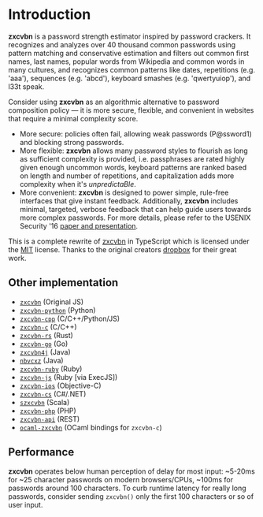 # Introduction

**zxcvbn** is a password strength estimator inspired by password crackers.
It recognizes and analyzes over 40 thousand common passwords using pattern matching and conservative estimation and
filters out common first names, last names, popular words from Wikipedia and common words in many cultures,
and recognizes common patterns like dates, repetitions (e.g. 'aaa'), sequences (e.g. 'abcd'), keyboard smashes (e.g. 'qwertyuiop'), and l33t speak.

Consider using **zxcvbn** as an algorithmic alternative to password composition policy — it is more secure,
flexible, and convenient in websites that require a minimal complexity score.

- More secure: policies often fail, allowing weak passwords (P@ssword1) and blocking strong passwords.
- More flexible: **zxcvbn** allows many password styles to flourish as long as sufficient complexity is provided, i.e.
  passphrases are rated highly given enough uncommon words, keyboard patterns are ranked based on length and number of repetitions,
  and capitalization adds more complexity when it's _unpredictaBle_.
- More convenient: **zxcvbn** is designed to power simple, rule-free interfaces that give instant feedback.
  Additionally, **zxcvbn** includes minimal, targeted, verbose feedback that can help guide users towards more complex passwords.
  For more details, please refer to the USENIX Security '16 [paper and presentation](https://www.usenix.org/conference/usenixsecurity16/technical-sessions/presentation/wheeler).

This is a complete rewrite of [zxcvbn](https://github.com/dropbox/zxcvbn) in TypeScript
which is licensed under the [MIT](https://github.com/dropbox/zxcvbn/blob/master/LICENSE.txt) license.
Thanks to the original creators [dropbox](https://github.com/dropbox) for their great work.

## Other implementation

- [`zxcvbn`](https://github.com/dropbox/zxcvbn) (Original JS)
- [`zxcvbn-python`](https://github.com/dwolfhub/zxcvbn-python) (Python)
- [`zxcvbn-cpp`](https://github.com/rianhunter/zxcvbn-cpp) (C/C++/Python/JS)
- [`zxcvbn-c`](https://github.com/tsyrogit/zxcvbn-c) (C/C++)
- [`zxcvbn-rs`](https://github.com/shssoichiro/zxcvbn-rs) (Rust)
- [`zxcvbn-go`](https://github.com/nbutton23/zxcvbn-go) (Go)
- [`zxcvbn4j`](https://github.com/nulab/zxcvbn4j) (Java)
- [`nbvcxz`](https://github.com/GoSimpleLLC/nbvcxz) (Java)
- [`zxcvbn-ruby`](https://github.com/envato/zxcvbn-ruby) (Ruby)
- [`zxcvbn-js`](https://github.com/bitzesty/zxcvbn-js) (Ruby [via ExecJS])
- [`zxcvbn-ios`](https://github.com/dropbox/zxcvbn-ios) (Objective-C)
- [`zxcvbn-cs`](https://github.com/mickford/zxcvbn-cs) (C#/.NET)
- [`szxcvbn`](https://github.com/tekul/szxcvbn) (Scala)
- [`zxcvbn-php`](https://github.com/bjeavons/zxcvbn-php) (PHP)
- [`zxcvbn-api`](https://github.com/wcjr/zxcvbn-api) (REST)
- [`ocaml-zxcvbn`](https://github.com/cryptosense/ocaml-zxcvbn) (OCaml bindings for `zxcvbn-c`)

## Performance

**zxcvbn** operates below human perception of delay for most input: ~5-20ms for ~25 character passwords on modern browsers/CPUs, ~100ms for passwords around 100 characters.
To curb runtime latency for really long passwords, consider sending `zxcvbn()` only the first 100 characters or so of user input.
